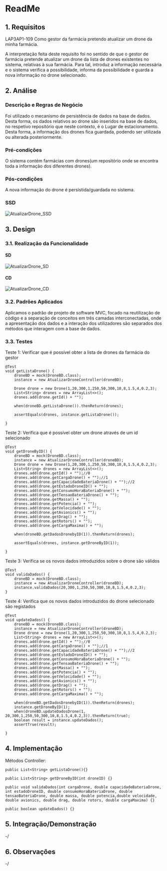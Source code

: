# ReadMe #

## 1. Requisitos
LAP3AP1-109 Como gestor da farmácia pretendo atualizar um drone da minha farmácia.

A interpretação feita deste requisito foi no sentido de que o gestor de farmácia pretende atualizar um drone da lista de drones existentes no sistema, relativas à sua farmácia. Para tal, introduz a informação necessária e o sistema
verifica a possibilidade, informa da possibilidade e guarda a nova informação no drone selecionado.

## 2. Análise
### Descrição e Regras de Negócio
Foi utilizado o mecanismo de persistência de dados na base de dados.
Desta forma, os dados relativos ao drone são inseridos na base de dados,
no respetivo repositório que neste contexto, é o Lugar de estacionamento. Desta forma, a
informação dos drones fica guardada, podendo ser utilizada ou alterada posteriormente.

### Pré-condições
O sistema contém farmácias com drones(um repositório onde se encontra toda a informação dos diferentes drones).

### Pós-condições
A nova informação do drone é persistida/guardada no sistema.

### SSD
![AtualizarDrone_SSD](AtualizarDrone_SSD.svg)

## 3. Design
### 3.1. Realização da Funcionalidade
#### SD
![AtualizarDrone_SD](AtualizarDrone_SD.svg)
#### CD
![AtualizarDrone_CD](AtualizarDrone_CD.svg)

### 3.2. Padrões Aplicados
Aplicamos o padrão de projeto de software MVC, focado na reutilização de código e a separação de conceitos em três camadas interconectadas, onde a apresentação dos dados e a interação dos utilizadores são separados dos métodos que interagem com a base de dados.

### 3.3. Testes

Teste 1: Verificar que é possível obter a lista de drones da farmácia do gestor

    @Test
    void getListaDrone() {
        droneBD = mock(DroneBD.class);
        instance = new AtualizarDroneController(droneBD);

        Drone drone = new Drone(1,20,300,1,250,50,300,10,8,1.5,4,0.2,3);
        List<String> drones = new ArrayList<>();
        drones.add(drone.getId() + "");

        when(droneBD.getListaDrone()).thenReturn(drones);

        assertEquals(drones, instance.getListaDrone());

    }

Teste 2: Verifica que é possível obter um drone através de um id selecionado

    @Test
    void getDroneByID() {
        droneBD = mock(DroneBD.class);
        instance = new AtualizarDroneController(droneBD);
        Drone drone = new Drone(1,20,300,1,250,50,300,10,8,1.5,4,0.2,3);
        List<String> drones = new ArrayList<>();
        drones.add(drone.getId() + "");//0
        drones.add(drone.getCargaDrone() + "");//1
        drones.add(drone.getCapacidadeBateriaDrone() + "");//2
        drones.add(drone.getEstadoDroneID() + "");
        drones.add(drone.getConsumoHoraBateriaDrone() + "");
        drones.add(drone.getTensaoBateriaDrone() + "");
        drones.add(drone.getMassa() + "");
        drones.add(drone.getPotencia() + "");
        drones.add(drone.getVelocidade() + "");
        drones.add(drone.getAvionics() + "");
        drones.add(drone.getDrag() + "");
        drones.add(drone.getRotors() + "");
        drones.add(drone.getCargaMaxima() + "");

        when(droneBD.getDadosDronebyID(1)).thenReturn(drones);

        assertEquals(drones, instance.getDroneByID(1));

    }

Teste 3: Verifica se os novos dados introduzidos sobre o drone são válidos

    @Test
    void validaDados() {
        droneBD = mock(DroneBD.class);
        instance = new AtualizarDroneController(droneBD);
        instance.validaDados(20,300,1,250,50,300,10,8,1.5,4,0.2,3);
    }

Teste 4: Verifica que os novos dados introduzidos do drone selecionado são registados

    @Test
    void updateDados() {
        droneBD = mock(DroneBD.class);
        instance = new AtualizarDroneController(droneBD);
        Drone drone = new Drone(1,20,300,1,250,50,300,10,8,1.5,4,0.2,3);
        List<String> drones = new ArrayList<>();
        drones.add(drone.getId() + "");//0
        drones.add(drone.getCargaDrone() + "");//1
        drones.add(drone.getCapacidadeBateriaDrone() + "");//2
        drones.add(drone.getEstadoDroneID() + "");
        drones.add(drone.getConsumoHoraBateriaDrone() + "");
        drones.add(drone.getTensaoBateriaDrone() + "");
        drones.add(drone.getMassa() + "");
        drones.add(drone.getPotencia() + "");
        drones.add(drone.getVelocidade() + "");
        drones.add(drone.getAvionics() + "");
        drones.add(drone.getDrag() + "");
        drones.add(drone.getRotors() + "");
        drones.add(drone.getCargaMaxima() + "");

        when(droneBD.getDadosDronebyID(1)).thenReturn(drones);
        instance.getDroneByID(1);
        when(droneBD.updateDadosDrone(1, 20,300,1,250,50,300,10,8,1.5,4,0.2,3)).thenReturn(true);
        boolean result = instance.updateDados();
        assertTrue(result);

    }

## 4. Implementação
Métodos Controller:

    public List<String> getListaDrone(){}

    public List<String> getDroneByID(int droneID) {}

    public void validaDados(int cargaDrone, double capacidadeBateriaDrone, int estadoDroneID, double consumoHoraBateriaDrone, double tensaoBateriaDrone, double massa, double potencia,double velocidade, double avionics, double drag, double rotors, double cargaMaxima) {}
    
    public boolean updateDados() {}

## 5. Integração/Demonstração
-/
## 6. Observações
-/